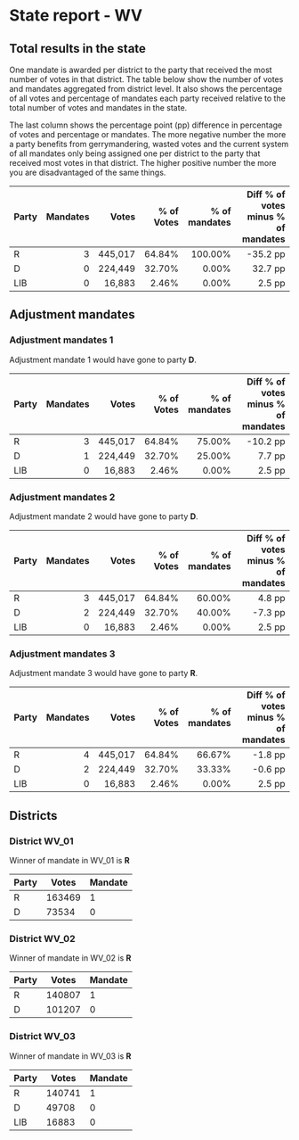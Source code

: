 # State report - WV

## Total results in the state

One mandate is awarded per district to the party that received the most number of votes in that district. The table below show the number of votes and mandates aggregated from district level. It also shows the percentage of  all votes and percentage of mandates each party received relative to the total number of votes and mandates in the state.

The last column shows the percentage point (pp) difference in percentage of votes and percentage or mandates. The more negative number the more a party benefits from gerrymandering, wasted votes and the current system of all mandates only being assigned one per district to the party that received most votes in that district. The higher positive number the more you are disadvantaged of the same things.

| Party | Mandates | Votes | % of Votes |  % of mandates | Diff % of votes minus % of mandates |
|---|--:|--:|--:|--:|--:|
|R|3|445,017|64.84%|100.00%|-35.2 pp|
|D|0|224,449|32.70%|0.00%|32.7 pp|
|LIB|0|16,883|2.46%|0.00%|2.5 pp|

## Adjustment mandates

### Adjustment mandates 1

Adjustment mandate 1 would have gone to party **D**.

| Party | Mandates | Votes | % of Votes |  % of mandates | Diff % of votes minus % of mandates |
|---|--:|--:|--:|--:|--:|
|R|3|445,017|64.84%|75.00%|-10.2 pp|
|D|1|224,449|32.70%|25.00%|7.7 pp|
|LIB|0|16,883|2.46%|0.00%|2.5 pp|

### Adjustment mandates 2

Adjustment mandate 2 would have gone to party **D**.

| Party | Mandates | Votes | % of Votes |  % of mandates | Diff % of votes minus % of mandates |
|---|--:|--:|--:|--:|--:|
|R|3|445,017|64.84%|60.00%|4.8 pp|
|D|2|224,449|32.70%|40.00%|-7.3 pp|
|LIB|0|16,883|2.46%|0.00%|2.5 pp|

### Adjustment mandates 3

Adjustment mandate 3 would have gone to party **R**.

| Party | Mandates | Votes | % of Votes |  % of mandates | Diff % of votes minus % of mandates |
|---|--:|--:|--:|--:|--:|
|R|4|445,017|64.84%|66.67%|-1.8 pp|
|D|2|224,449|32.70%|33.33%|-0.6 pp|
|LIB|0|16,883|2.46%|0.00%|2.5 pp|


## Districts


### District WV_01
Winner of mandate in WV_01 is **R**

| Party | Votes | Mandate |
|---|---|---|
|R|163469|1
|D|73534|0

### District WV_02
Winner of mandate in WV_02 is **R**

| Party | Votes | Mandate |
|---|---|---|
|R|140807|1
|D|101207|0

### District WV_03
Winner of mandate in WV_03 is **R**

| Party | Votes | Mandate |
|---|---|---|
|R|140741|1
|D|49708|0
|LIB|16883|0
